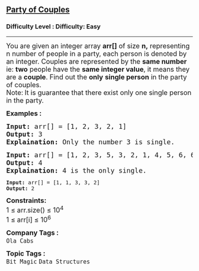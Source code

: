 <h2><a href="https://www.geeksforgeeks.org/problems/alone-in-couple5507/0">Party of Couples</a></h2><h3>Difficulty Level : Difficulty: Easy</h3><hr><div class="problems_problem_content__Xm_eO"><p><span style="font-size: 18px;">You are given an integer array <strong>arr[]</strong> of size <strong>n,</strong> representing n number of people in a party, each person is denoted by an integer. Couples are represented by the <strong>same number </strong>ie: <strong>two</strong> people have the <strong>same integer value</strong>, it means they are a <strong>couple</strong>. Find out the <strong>only</strong> <strong>single person</strong> in the party of couples.<br>Note:</span><strong><span style="font-size: 18px;">&nbsp;</span></strong><span style="font-size: 18px;">It is guarantee that there exist only one single person in the party.</span></p>
<p><span style="font-size: 18px;"><strong>Examples :</strong></span></p>
<pre><span style="font-size: 18px;"><strong>Input:</strong> arr[] = [1, 2, 3, 2, 1]
<strong>Output:</strong> 3
<strong>Explaination:</strong> Only the number 3 is single.</span></pre>
<pre><span style="font-size: 18px;"><strong>Input:</strong> arr[] = [1, 2, 3, 5, 3, 2, 1, 4, 5, 6, 6] <br><strong>Output: </strong>4 <br><strong>Explaination:</strong> 4 is the only single.<br></span></pre>
<pre><strong>Input:</strong> arr[] = [1, 1, 3, 3, 2] <br><strong>Output: </strong>2</pre>
<p><span style="font-size: 18px;"><strong>Constraints:</strong><br>1 ≤ arr.size() ≤ 10<sup>4</sup><br>1 ≤ arr[i] ≤ 10<sup>6</sup></span></p></div><p><span style=font-size:18px><strong>Company Tags : </strong><br><code>Ola Cabs</code>&nbsp;<br><p><span style=font-size:18px><strong>Topic Tags : </strong><br><code>Bit Magic</code>&nbsp;<code>Data Structures</code>&nbsp;